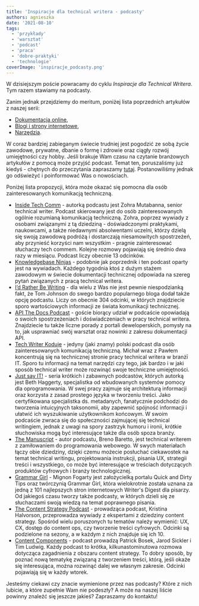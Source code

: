 ```yaml
---
title: 'Inspiracje dla technical writera - podcasty'
authors: agnieszka
date: '2021-08-10'
tags:
  - 'przykłady'
  - 'warsztat'
  - 'podcast'
  - 'praca'
  - 'dobre-praktyki'
  - 'technologie'
coverImage: 'inspiracje_podcasty.png'
---
```


W dzisiejszym poście powracamy do cyklu _Inspiracje dla Technical Writera_. Tym
razem stawiamy na podcasty.

<!--truncate-->

Zanim jednak przejdziemy do meritum, poniżej lista poprzednich artykułów z
naszej serii:

- [Dokumentacja online](../inspiracje-dla-technical-writera-dokumentacja-online/index.md),
- [Blogi i strony internetowe](../inspiracje-dla-technical-writera-blogi-i-strony-internetowe/index.md),
- [Narzędzia](../inspiracje-dla-technical-writera-narzedzia/index.md).

W coraz bardziej zabieganym świecie trudniej jest pogodzić ze sobą życie
zawodowe, prywatne, dbanie o formę i zdrowie oraz ciągły rozwój umiejętności czy
hobby. Jeśli brakuje Wam czasu na czytanie branżowych artykułów z pomocą może
przyjść podcast. Temat ten, poruszaliśmy już kiedyś - chętnych do przeczytania
zapraszamy [tutaj](../naucz-sie-sama-czesc-8/index.md). Postanowiliśmy jednak go
odświeżyć i poinformować Was o nowościach.

Poniżej lista propozycji, która może okazać się pomocna dla osób
zainteresowanych komunikacją techniczną.

- [Inside Tech Comm](https://www.insidetechcomm.show/) - autorką podcastu jest
  Zohra Mutabanna, senior technical writer. Podcast skierowany jest do osób
  zainteresowanych ogólnie rozumianą komunikacją techniczną. Zohra, poprzez
  wywiady z osobami związanymi z tą dziedziną - doświadczonymi praktykami,
  naukowcami, a także niedawnymi absolwentami uczelni, którzy dzielą się swoją
  zawodową podróżą i dostarczają niesamowitych spostrzeżeń, aby przynieść
  korzyści nam wszystkim - pragnie zainteresować słuchaczy tech commem. Kolejne
  rozmowy pojawiają się średnio dwa razy w miesiącu. Podcast liczy obecnie 13
  odcinków.
- [Knowledgebase Ninjas](https://document360.com/podcast/) - podobnie jak
  poprzednik i ten podcast oparty jest na wywiadach. Każdego tygodnia ktoś z
  dużym stażem zawodowym w świecie dokumentacji technicznej odpowiada na szereg
  pytań związanych z pracą technical writera.
- [I’d Rather Be Writing](https://idratherbewriting.com/category-podcasts/) -
  dla wielu z Was nie jest pewnie niespodzianką fakt, że Tom Johnson do swego
  bardzo popularnego bloga dodał także opcję podcastu. Liczy on obecnie 304
  odcinki, w których znajdziecie sporo wartościowych informacji ze świata
  komunikacji technicznej.
- [API The Docs Podcast](https://anchor.fm/api-the-docs-podcast) - goście
  biorący udział w podcaście opowiadają o swoich spostrzeżeniach i
  doświadczeniach w pracy technical writera. Znajdziecie tu także liczne porady
  z portali deweloperskich, pomysły na to, jak usprawniać swój warsztat oraz
  nowinki z zakresu dokumentacji API.
- [Tech Writer Koduje](https://techwriterkoduje.pl/) - jedyny (jaki znamy)
  polski podcast dla osób zainteresowanych komunikacją techniczną. Michał wraz z
  Pawłem koncentrują się na technicznej stronie pracy technical writera w branżī
  IT. Sporo tu informacji na temat narzędzi czy tego, jak bardzo i w jaki sposób
  technical writer może rozwinąć swoje techniczne umiejętności.
- [Just say IT!](http://www.justsayit.ca/Content/Home.htm) - seria krótkich i
  zabawnych podcastów, których autorką jest Beth Haggerty, specjalistka od
  wbudowanych systemów pomocy dla oprogramowania. W swej pracy zajmuje się
  architekturą informacji oraz korzysta z zasad prostego języka w tworzeniu
  treści. Jako certyfikowana specjalistka ds. metadanych, fanatycznie podchodzi
  do tworzenia intuicyjnych taksonomii, aby zapewnić spójność informacji i
  ułatwić ich wyszukiwanie użytkownikom końcowym. W swoim podcaście zwraca się
  do społeczności zajmującej się technical writingiem, jednak z uwagi na spory
  zastrzyk humoru i ironii, krótkie słuchowiska mogą być interesujące także dla
  osób spoza branży.
- [The Manuscript](https://podcasts.apple.com/podcast/the-manuscript/id1501843799) -
  autor podcastu, Breno Baretto, jest technical writerem z zamiłowaniem do
  programowania webowego. W swych materiałach łączy obie dziedziny, dzięki czemu
  możecie posłuchać ciekawostek na temat technical writingu, projektowania
  instrukcji, pisania UX, strategii treści i wszystkiego, co może być
  interesujące w treściach dotyczących produktów cyfrowych i branży
  technologicznej.
- [Grammar Girl](https://www.quickanddirtytips.com/grammar-girl) - Mignon
  Fogarty jest założycielką portalu Quick and Dirty Tips oraz twórczynią Grammar
  Girl, która wielokrotnie została uznana za jedną z 101 najlepszych stron
  internetowych Writer's Digest dla pisarzy. Od jakiegoś czasu tworzy także
  podcasty, w których dzieli się ze słuchaczami swoją wiedzą na temat poprawnego
  pisania.
- [The Content Strategy Podcast](https://www.contentstrategy.com/) - prowadząca
  podcast, Kristina Halvorson, przeprowadza wywiady z ekspertami z dziedziny
  content strategy. Spośród wielu poruszonych tu tematów należy wymienić: UX,
  CX, dostęp do content ops, czy tworzenie treści cyfrowych. Odcinki są
  podzielone na sezony, a w każdym z nich znajduje się ich 10.
- [Content Components](https://heretto.com/project/content-components-podcast/) -
  podcast prowadzą Patrick Bosek, Jarod Sickler i Tim Ludwig. Każdy podcast to
  krótka, kilkunastominutowa rozmowa dotycząca zagadnienia z obszaru content
  strategy. To dobry sposób, by poznać nową tematykę związaną z tworzeniem
  treści, którą, jeśli okaże się interesująca, można rozwinąć dalej we własnym
  zakresie. Odcinki pojawiają się w każdy wtorek.

Jesteśmy ciekawi czy znacie wymienione przez nas podcasty? Które z nich lubicie,
a które zupełnie Wam nie podeszły? A może na naszej liście powinny znaleźć się
jeszcze jakieś? Zapraszamy do kontaktu!
